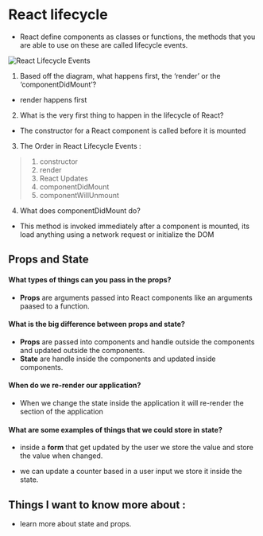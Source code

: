 # React lifecycle

* React define components as classes or functions, the methods that you are able to use on these are called lifecycle events.

![React Lifecycle Events](https://miro.medium.com/max/2800/0*0saPKFiTUk6W3FYp)

1. Based off the diagram, what happens first, the ‘render’ or the ‘componentDidMount’?

* render happens first

2. What is the very first thing to happen in the lifecycle of React?

* The constructor for a React component is called before it is mounted

3. The Order in React Lifecycle Events :

> 1. constructor
> 2. render
> 3. React Updates
> 4. componentDidMount
> 5. componentWillUnmount

4. What does componentDidMount do? 

* This method is invoked immediately after a component is mounted, its load anything using a network request or initialize the DOM

## Props and State

#### What types of things can you pass in the props?

* **Props** are arguments passed into React components like an arguments paased to a function.

#### What is the big difference between props and state?

* **Props** are passed into components and handle outside the components and updated outside the components.
* **State** are handle inside the components and updated inside components.

#### When do we re-render our application?

* When we change the state inside the application it will re-render the section of the application

#### What are some examples of things that we could store in state?

* inside a **form** that get updated by the user we store the value and store the value when changed.

* we can update a counter based in a user input we store it inside the state.

## Things I want to know more about :

* learn more about state and props.